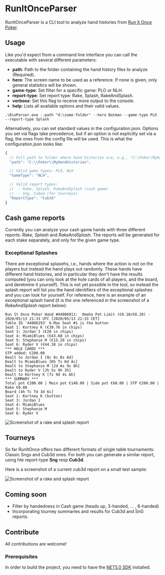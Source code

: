 RunItOnceParser
=====
RunItOnceParser is a CLI tool to analyze hand histories from [Run It Once Poker](https://www.runitonce.eu/). 

## Usage

Like you'd expect from a command line interface you can call the executable with several different parameters:

* **path**: Path to the folder containing the hand history files to analyze (Required).
* **hero**: The screen name to be used as a reference. If none is given, only general statistics will be shown.
* **game-type**: Set filter for a specific game: PLO or NLH.
* **report-type**: Set report type: Rake, Splash, RakeAndSplash.
* **verbose**: Set this flag to receive more output to the console. 
* **help**: Lists all available options and their valid values.

```PS
.\RioParser.exe --path "d:\some-folder" --hero Batman --game-type PLO --report-type Splash 
````

Alternatively, you can set standard values in the configuration.json. Options you set via flags take precedence, but if an option is not explicitly set via a flag, the ones from the config file will be used. This is what the configuration.json looks like:
```javascript
{
  // Full path to folder where hand histories are, e.g., "C:\Poker\MyHandHistories"
  "path": "C:\\Poker\\MyHandHistories",

  // Valid game types: PLO, NLH
  "GameType": "NLH",

  // Valid report types:
  //  - Rake, Splash, RakeAndSplash (cash game)
  //  - Sng, Cubed (for tourneys)
  "ReportType": "Cub3d"
}
````

## Cash game reports
Currently you can analyze your cash game hands with three different reports: *Rake*, *Splash* and *RakeAndSplash*. The reports will be generated for each stake separately, and only for the given game type.

### Exceptional Splashes
There are exceptional splasehs, i.e., hands where the action is not on the players but instead the hand plays out randomly. These hands have different hand histories, and in particular they don't have the results computed (you can only look at the hole cards of all players, and the board, and deretmine it yourself). This is not yet possible in the tool, so instead the splash report will list you the hand identifiers of the exceptional splashes and you can look for yourself. For reference, here is an example of an exceptional splash hand (it is the one referenced in the screenshot of a *RakeAndSplash* report below):

````
Run It Once Poker Hand #44806911:  Omaha Pot Limit (€0.10/€0.20) - 2020/05/13 21:33 UTC [2020/05/13 22:33 CET]
Table ID '44806293' 6-Max Seat #1 is the button
Seat 1: Kortney K (€39.76 in chips)
Seat 3: Jordan I (€20 in chips)
Seat 4: MiamiBlues (€43.68 in chips)
Seat 5: Stephanie M (€15.20 in chips)
Seat 6: Ryder V (€44.38 in chips)
*** HOLE CARDS ***
STP added: €200.00
Dealt to Jordan I [Qc 8c 8s Ad]
Dealt to MiamiBlues [Kh Ts Kd Ac]
Dealt to Stephanie M [2d As 9s 8h]
Dealt to Ryder V [Jh 5s 9h 3h]
Dealt to Kortney K [7s 9d 4s Ah]
*** SUMMARY ***
Total pot €200.00 | Main pot €140.00 | Side pot €60.00 | STP €200.00 | Rake €0.00
Board [4h Tc Td 3d 6c]
Seat 1: Kortney K (button) 
Seat 3: Jordan I 
Seat 4: MiamiBlues 
Seat 5: Stephanie M 
Seat 6: Ryder V 
````

![Screenshot of a rake and splash report](./Sample/preview-rake-and-splash-report.png)

## Tourneys
So far RunItOnce offers two different formats of single table tournaments: Classic Sngs and Cub3d ones. 
For both you can generate a similar report, using hte report-type **Sng** resp **Cub3d**.

Here is a screenshot of a current cub3d report on a small test sample:

![Screenshot of a rake and splash report](./Sample/preview-cub3d-report.png)

## Coming soon
* Filter by handedness in Cash game (heads up, 3-handed, ... , 6-handed)
* Incorporating tourney summaries and results for Cub3d and SnG reports.

## Contribute
All contributions are welcome!
### Prerequisites
In order to build the project, you need to have the [NET5.0 SDK](https://dotnet.microsoft.com/download/dotnet/5.0) installed.

